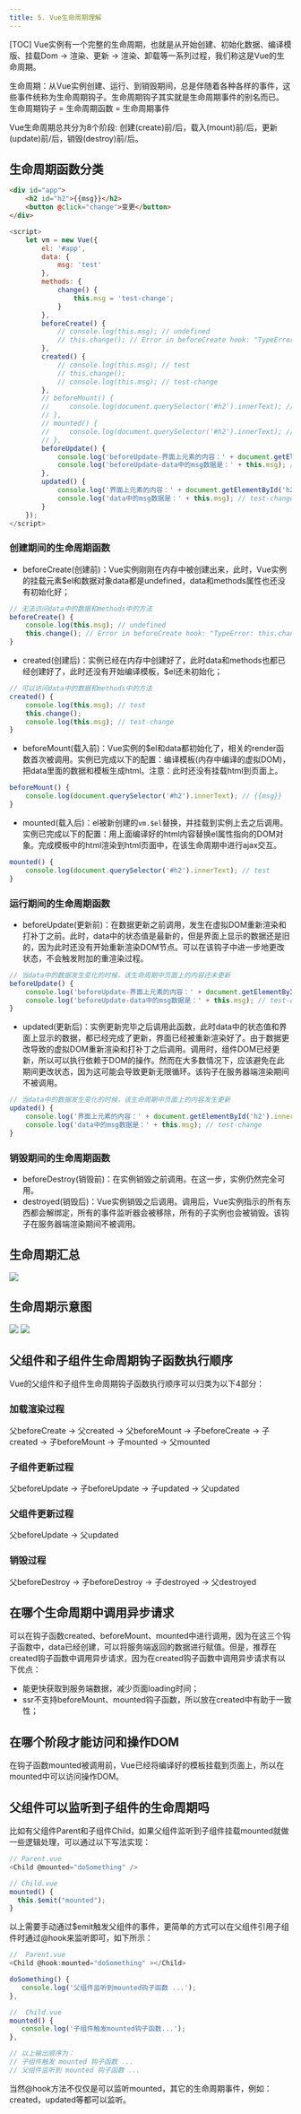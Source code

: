 ```yaml
---
title: 5. Vue生命周期理解
---
```


[TOC]
Vue实例有一个完整的生命周期，也就是从开始创建、初始化数据、编译模版、挂载Dom -> 渲染、更新 -> 渲染、卸载等一系列过程，我们称这是Vue的生命周期。

生命周期：从Vue实例创建、运行、到销毁期间，总是伴随着各种各样的事件，这些事件统称为生命周期钩子。生命周期钩子其实就是生命周期事件的别名而已。
生命周期钩子 = 生命周期函数 = 生命周期事件

Vue生命周期总共分为8个阶段: 创建(create)前/后，载入(mount)前/后，更新(update)前/后，销毁(destroy)前/后。
## 生命周期函数分类
```html
<div id="app">
    <h2 id="h2">{{msg}}</h2>
    <button @click="change">变更</button>
</div>
```
```js
<script>
    let vm = new Vue({
        el: '#app',
        data: {
            msg: 'test'
        },
        methods: {
            change() {
                this.msg = 'test-change';
            }
        },
        beforeCreate() {
            // console.log(this.msg); // undefined
            // this.change(); // Error in beforeCreate hook: "TypeError: this.change is not a function"
        },
        created() {
            // console.log(this.msg); // test
            // this.change();
            // console.log(this.msg); // test-change
        },
        // beforeMount() {
        //     console.log(document.querySelector('#h2').innerText); // {{msg}}
        // },
        // mounted() {
        //     console.log(document.querySelector('#h2').innerText); // test
        // },
        beforeUpdate() {
            console.log('beforeUpdate-界面上元素的内容：' + document.getElementById('h2').innerText); // test
            console.log('beforeUpdate-data中的msg数据是：' + this.msg); // test-change
        },
        updated() {
            console.log('界面上元素的内容：' + document.getElementById('h2').innerText); // test-change
            console.log('data中的msg数据是：' + this.msg); // test-change
        }
    });
</script>
```
### 创建期间的生命周期函数
* beforeCreate(创建前)：Vue实例刚刚在内存中被创建出来，此时，Vue实例的挂载元素$el和数据对象data都是undefined，data和methods属性也还没有初始化好；
```js
// 无法访问data中的数据和methods中的方法
beforeCreate() {
    console.log(this.msg); // undefined
    this.change(); // Error in beforeCreate hook: "TypeError: this.change is not a function"
}
```
* created(创建后)：实例已经在内存中创建好了，此时data和methods也都已经创建好了，此时还没有开始编译模板，$el还未初始化；
```js
// 可以访问data中的数据和methods中的方法
created() {
    console.log(this.msg); // test
    this.change();
    console.log(this.msg); // test-change
}
```
* beforeMount(载入前)：Vue实例的$el和data都初始化了，相关的render函数首次被调用。实例已完成以下的配置：编译模板(内存中编译的虚拟DOM)，把data里面的数据和模板生成html。注意：此时还没有挂载html到页面上。
```js
beforeMount() {
    console.log(document.querySelector('#h2').innerText); // {{msg}}
}
```
* mounted(载入后)：el被新创建的`vm.$el`替换，并挂载到实例上去之后调用。实例已完成以下的配置：用上面编译好的html内容替换el属性指向的DOM对象。完成模板中的html渲染到html页面中，在该生命周期中进行ajax交互。
```js
mounted() {
    console.log(document.querySelector('#h2').innerText); // test
}
```
### 运行期间的生命周期函数
* beforeUpdate(更新前)：在数据更新之前调用，发生在虚拟DOM重新渲染和打补丁之前。此时，data中的状态值是最新的，但是界面上显示的数据还是旧的，因为此时还没有开始重新渲染DOM节点。可以在该钩子中进一步地更改状态，不会触发附加的重渲染过程。
```js
// 当data中的数据发生变化的时候，该生命周期中页面上的内容还未更新
beforeUpdate() {
    console.log('beforeUpdate-界面上元素的内容：' + document.getElementById('h2').innerText); // test
    console.log('beforeUpdate-data中的msg数据是：' + this.msg); // test-change
}
```
* updated(更新后)：实例更新完毕之后调用此函数，此时data中的状态值和界面上显示的数据，都已经完成了更新，界面已经被重新渲染好了。由于数据更改导致的虚拟DOM重新渲染和打补丁之后调用。调用时，组件DOM已经更新，所以可以执行依赖于DOM的操作。然而在大多数情况下，应该避免在此期间更改状态，因为这可能会导致更新无限循环。该钩子在服务器端渲染期间不被调用。
```js
// 当data中的数据发生变化的时候，该生命周期中页面上的内容发生更新
updated() {
    console.log('界面上元素的内容：' + document.getElementById('h2').innerText); // test-change
    console.log('data中的msg数据是：' + this.msg); // test-change
}
```
### 销毁期间的生命周期函数
* beforeDestroy(销毁前)：在实例销毁之前调用。在这一步，实例仍然完全可用。
* destroyed(销毁后)：Vue实例销毁之后调用。调用后，Vue实例指示的所有东西都会解绑定，所有的事件监听器会被移除，所有的子实例也会被销毁。该钩子在服务器端渲染期间不被调用。

## 生命周期汇总
![](./assets/Vue-life2.png)

## 生命周期示意图
![](./assets/Vue-life3.png)
![](./assets/Vue-life.png)

## 父组件和子组件生命周期钩子函数执行顺序
Vue的父组件和子组件生命周期钩子函数执行顺序可以归类为以下4部分：
### 加载渲染过程
父beforeCreate -> 父created -> 父beforeMount -> 子beforeCreate -> 子created -> 子beforeMount -> 子mounted -> 父mounted

### 子组件更新过程
父beforeUpdate -> 子beforeUpdate -> 子updated -> 父updated

### 父组件更新过程
父beforeUpdate -> 父updated

### 销毁过程
父beforeDestroy -> 子beforeDestroy -> 子destroyed -> 父destroyed

## 在哪个生命周期中调用异步请求
可以在钩子函数created、beforeMount、mounted中进行调用，因为在这三个钩子函数中，data已经创建，可以将服务端返回的数据进行赋值。但是，推荐在created钩子函数中调用异步请求，因为在created钩子函数中调用异步请求有以下优点：

* 能更快获取到服务端数据，减少页面loading时间；
* ssr不支持beforeMount、mounted钩子函数，所以放在created中有助于一致性；

## 在哪个阶段才能访问和操作DOM
在钩子函数mounted被调用前，Vue已经将编译好的模板挂载到页面上，所以在mounted中可以访问操作DOM。

## 父组件可以监听到子组件的生命周期吗
比如有父组件Parent和子组件Child，如果父组件监听到子组件挂载mounted就做一些逻辑处理，可以通过以下写法实现：
```js
// Parent.vue
<Child @mounted="doSomething" />

// Child.vue
mounted() {
  this.$emit("mounted");
}
```
以上需要手动通过$emit触发父组件的事件，更简单的方式可以在父组件引用子组件时通过@hook来监听即可，如下所示：
```js
//  Parent.vue
<Child @hook:mounted="doSomething" ></Child>

doSomething() {
   console.log('父组件监听到mounted钩子函数 ...');
},

//  Child.vue
mounted() {
   console.log('子组件触发mounted钩子函数...');
},

// 以上输出顺序为：
// 子组件触发 mounted 钩子函数 ...
// 父组件监听到 mounted 钩子函数 ...
```
当然@hook方法不仅仅是可以监听mounted，其它的生命周期事件，例如：created，updated等都可以监听。
